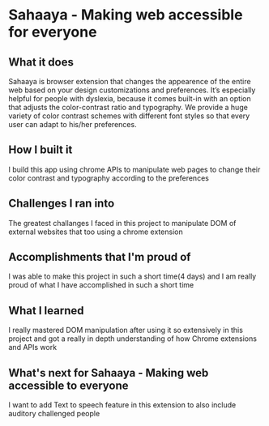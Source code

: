 # Sahaaya - Making web accessible for everyone

## What it does
Sahaaya is browser extension that changes the appearence of the entire web based on your design customizations and preferences. It’s especially helpful for people with dyslexia, because it comes built-in with an option that adjusts the color-contrast ratio and typography. We provide a huge variety of color contrast schemes with different font styles so that every user can adapt to his/her preferences.

## How I built it
I build this app using chrome APIs to manipulate web pages to change their color contrast and typography according to the preferences

## Challenges I ran into
The greatest challanges I faced in this project to manipulate DOM of external websites that too using a chrome extension

## Accomplishments that I'm proud of
I was able to make this project in such a short time(4 days) and I am really proud of what I have accomplished in such a short time

## What I learned
I really mastered DOM manipulation after using it so extensively in this project and got a really in depth understanding of how Chrome extensions and APIs work

## What's next for Sahaaya - Making web accessible to everyone
I want to add Text to speech feature in this extension to also include auditory challenged people

